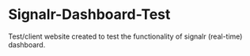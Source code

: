 # Signalr-Dashboard-Test
Test/client website created to test the functionality of signalr (real-time) dashboard.
